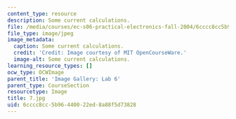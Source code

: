 ```yaml
---
content_type: resource
description: Some current calculations.
file: /media/courses/ec-s06-practical-electronics-fall-2004/6cccc8cc5b96440022ed8a88f5d73828_7.jpg
file_type: image/jpeg
image_metadata:
  caption: Some current calculations.
  credit: 'Credit: Image courtesy of MIT OpenCourseWare.'
  image-alt: Some current calculations.
learning_resource_types: []
ocw_type: OCWImage
parent_title: 'Image Gallery: Lab 6'
parent_type: CourseSection
resourcetype: Image
title: 7.jpg
uid: 6cccc8cc-5b96-4400-22ed-8a88f5d73828
---
```

